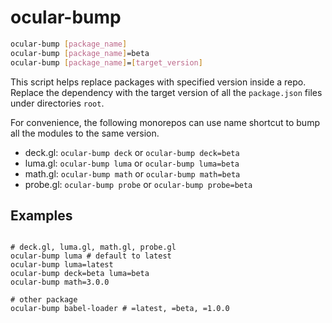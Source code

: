 # ocular-bump

```bash
ocular-bump [package_name]
ocular-bump [package_name]=beta
ocular-bump [package_name]=[target_version]
```
This script helps replace packages with specified version inside a repo. Replace the dependency with the target version of all the `package.json` files under directories `root`.

For convenience, the following monorepos can use name shortcut to bump all the modules to the same version. 

- deck.gl: `ocular-bump deck` or `ocular-bump deck=beta`
- luma.gl: `ocular-bump luma` or `ocular-bump luma=beta`
- math.gl: `ocular-bump math` or `ocular-bump math=beta`
- probe.gl: `ocular-bump probe` or `ocular-bump probe=beta`

## Examples 

```shell script

# deck.gl, luma.gl, math.gl, probe.gl
ocular-bump luma # default to latest
ocular-bump luma=latest
ocular-bump deck=beta luma=beta
ocular-bump math=3.0.0

# other package
ocular-bump babel-loader # =latest, =beta, =1.0.0
```
